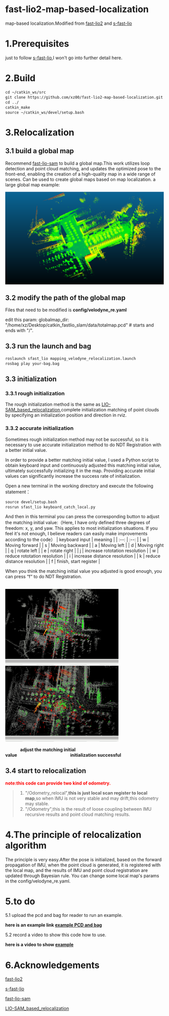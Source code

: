 # fast-lio2-map-based-localization
map-based localization.Modified from [fast-lio2](https://github.com/hku-mars/FAST_LIO) and [s-fast-lio](https://github.com/zlwang7/S-FAST_LIO)


# 1.Prerequisites
just to follow [s-fast-lio](https://github.com/zlwang7/S-FAST_LIO),I won't go into further detail here.

# 2.Build 
```
cd ~/catkin_ws/src
git clone https://github.com/xz00/fast-lio2-map-based-localization.git
cd ../
catkin_make
source ~/catkin_ws/devel/setup.bash
```

# 3.Relocalization
## 3.1 build a global map
Recommend [fast-lio-sam](https://github.com/kahowang/FAST_LIO_SAM/tree/master) to build a global map.This work utilizes loop detection and point cloud matching, and updates the optimized pose to the front-end, enabling the creation of a high-quality map in a wide range of scenes. Can be used to create global maps based on map localization.
a large global map example:

<img src=pic/globalmap.png align = "middle"  width="600" />

## 3.2 modify the path of the global map
Files that need to be modified is **config/velodyne_re.yaml**

edit this param: globalmap_dir: "/home/xz/Desktop/catkin_fastlio_slam/data/totalmap.pcd"  # starts and ends with "/". 

## 3.3 run the launch and bag
```
roslaunch sfast_lio mapping_velodyne_relocalization.launch
rosbag play your-bag.bag
```

## 3.3 initialization
### 3.3.1 rough initialization
The rough initialization method is the same as [LIO-SAM_based_relocalization](https://github.com/Gaochao-hit/LIO-SAM_based_relocalization),complete initialization matching of point clouds by specifying an initialization position and direction in rviz.

### 3.3.2 accurate initialization
Sometimes rough initialization method may not be successful, so it is necessary to use accurate initialization method to do NDT Registration with a better initial value. 

In order to provide a better matching initial value, I used a Python script to obtain keyboard input and continuously adjusted this matching initial value, ultimately successfully initializing it in the map. Providing accurate initial values can significantly increase the success rate of initialization.

Open a new terminal in the working directory and execute the following statement：
```
source devel/setup.bash
rosrun sfast_lio keyboard_catch_local.py
```

And then in this terminal you can press the corresponding button to adjust the matching initial value:（Here, I have only defined three degrees of freedom: x, y, and yaw. This applies to most initialization situations. If you feel it's not enough, I believe readers can easily make improvements according to the code）
| keyboard input | meaning |
| :--: | :--: |
| w | Moving forward |
| s | Moving backward |
| a | Moving left |
| d | Moving right |
| q | rotate left |
| e | rotate right |
| j | increase rototation resolution |
| w | reduce rototation resolution |
| i | increase distance resolution |
| k | reduce distance resolution |
| f | finish, start register |

When you think the matching initial value you adjusted is good enough, you can press “f“ to do NDT Registration.
<br><br/>

<img src="pic/init_manual.gif" width="360" height="240" frameborder="0" scrolling="no" ></img>&nbsp;&nbsp;&nbsp;&nbsp;&nbsp;&nbsp;&nbsp;&nbsp;
<img src="pic/init_success.gif" width="360" height="240" frameborder="0" scrolling="no"></img>

&nbsp;&nbsp;&nbsp;&nbsp;&nbsp;&nbsp;&nbsp;&nbsp;&nbsp;&nbsp;&nbsp;&nbsp;**adjust the matching initial value**&nbsp;&nbsp;&nbsp;&nbsp;&nbsp;&nbsp;&nbsp;&nbsp;&nbsp;&nbsp;&nbsp;&nbsp;&nbsp;&nbsp;&nbsp;&nbsp;&nbsp;&nbsp;&nbsp;&nbsp;&nbsp;&nbsp;&nbsp;&nbsp;&nbsp;&nbsp;&nbsp;&nbsp;&nbsp;&nbsp;&nbsp;&nbsp;&nbsp;&nbsp;&nbsp;&nbsp;&nbsp;&nbsp;&nbsp;&nbsp;&nbsp;&nbsp;&nbsp;**initialization successful**

## 3.4 start to relocalization
**<font color="red">note:this code can provide two kind of odometry.</font>**
> 1. "/Odometry_relocal",**this is just local scan register to local map**,so when IMU is not very stable and may drift,this odometry may stable.
> 2. "/Odometry",this is the result of loose coupling between IMU recursive results and point cloud matching results.

# 4.The principle of relocalization algorithm
The principle is very easy.After the pose is initialized, based on the forward propagation of IMU, when the point cloud is generated, it is registered with the local map, and the results of IMU and point cloud registration are updated through Bayesian rule. You can change some local map's params in the config/velodyne_re.yaml.

# 5.to do
5.1 upload the pcd and bag for reader to run an example. 

**here is an example link [example PCD and bag](https://pan.baidu.com/s/1No9ZvqtsM8LAxMmpLzKf0Q?pwd=nb73)**

5.2 record a video to show this code how to use.

**here is a video to show [example](https://www.bilibili.com/video/BV1pM4m197zN/?spm_id_from=333.999.0.0&vd_source=2cbf4364275a2c6c4db080c149572d49)**

# 6.Acknowledgements
[fast-lio2](https://github.com/hku-mars/FAST_LIO) 

[s-fast-lio](https://github.com/zlwang7/S-FAST_LIO)

[fast-lio-sam](https://github.com/kahowang/FAST_LIO_SAM/tree/master)

[LIO-SAM_based_relocalization](https://github.com/Gaochao-hit/LIO-SAM_based_relocalization)
